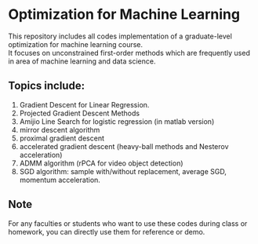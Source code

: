 # Optimization for Machine Learning
This repository includes all codes implementation of a graduate-level optimization for machine learning course.\
It focuses on unconstrained first-order methods which are frequently used in area of machine learning and data science.
## Topics include:
1. Gradient Descent for Linear Regression.
2. Projected Gradient Descent Methods
3. Amijio Line Search for logistic regression (in matlab version)
4. mirror descent algorithm
5. proximal gradient descent
6. accelerated gradient descent (heavy-ball methods and Nesterov acceleration)
7. ADMM algorithm (rPCA for video object detection)
8. SGD algorithm: sample with/without replacement, average SGD, momentum acceleration.
## Note
For any faculties or students who want to use these codes during class or homework, you can directly use them for reference or demo.
